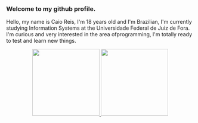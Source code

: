 ### Welcome to my github profile.

Hello, my name is Caio Reis, I'm 18 years old and I'm Brazilian, I'm currently studying Information Systems at the Universidade Federal de Juiz de Fora. I'm curious and very interested in the area of ​​programming, I'm totally ready to test and learn new things.

<div align="center">
<a href="https://github.com/Caioreis08">
<img loading="lazy" height="180em" src="https://github-readme-stats.vercel.app/api/top-langs/?Caioreis08&layout=compact&langs_count=7&theme=dracula"/>
<img loading="lazy" height="180em" src="https://github-readme-stats.vercel.app/api?Caioreis08&show_icons=true&theme=dracula&include_all_commits=true&count_private=true"/>
</div>
